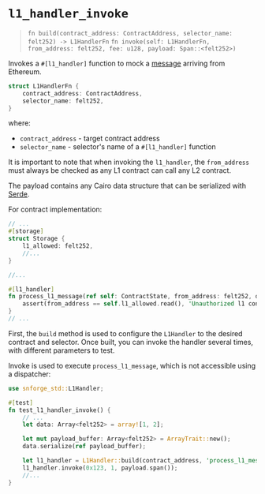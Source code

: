 # `l1_handler_invoke`

> `fn build(contract_address: ContractAddress, selector_name: felt252) -> L1HandlerFn`
> `fn invoke(self: L1HandlerFn, from_address: felt252, fee: u128, payload: Span::<felt252>)`

Invokes a `#[l1_handler]` function to mock a
[message](https://docs.starknet.io/documentation/architecture_and_concepts/L1-L2_Communication/messaging-mechanism/)
arriving from Ethereum.

```rust
struct L1HandlerFn {
    contract_address: ContractAddress,
    selector_name: felt252,
}
```

where:

- `contract_address` - target contract address
- `selector_name` - selector's name of a `#[l1_handler]` function

It is important to note that when invoking the `l1_handler`,
the `from_address` must always be checked as any L1 contract can call any L2 contract.

The payload contains any Cairo data structure that can be serialized with
[Serde](https://book.cairo-lang.org/appendix-03-derivable-traits.html?highlight=serde#serializing-with-serde).

For contract implementation:

```rust
// ...
#[storage]
struct Storage {
    l1_allowed: felt252,
    //...
}

//...

#[l1_handler]
fn process_l1_message(ref self: ContractState, from_address: felt252, data: Span<felt252>) {
    assert(from_address == self.l1_allowed.read(), 'Unauthorized l1 contract');
}
// ...
```

First, the `build` method is used to configure the `L1Handler` to the
desired contract and selector. Once built, you can invoke the handler
several times, with different parameters to test.

Invoke is used to execute `process_l1_message`, which is not accessible using a dispatcher:

```rust
use snforge_std::L1Handler;

#[test]
fn test_l1_handler_invoke() {
    // ...
    let data: Array<felt252> = array![1, 2];

    let mut payload_buffer: Array<felt252> = ArrayTrait::new();
    data.serialize(ref payload_buffer);

    let l1_handler = L1Handler::build(contract_address, 'process_l1_message');
    l1_handler.invoke(0x123, 1, payload.span());
    //...
}
```
